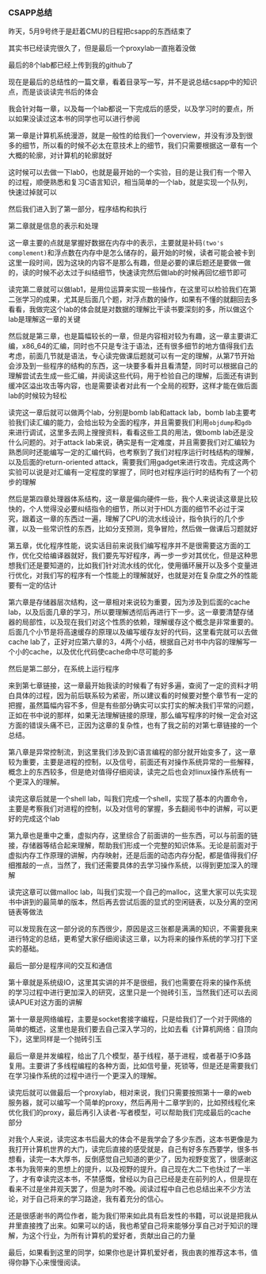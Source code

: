 ### CSAPP总结

昨天，5月9号终于是赶着CMU的日程把csapp的东西结束了

其实书已经读完很久了，但是最后一个proxylab一直拖着没做

最后的8个lab都已经上传到我的github了

现在是最后的总结性的一篇文章，看着目录写一写，并不是说总结csapp中的知识点，而是谈谈读完书后的体会

我会针对每一章，以及每一个lab都说一下完成后的感受，以及学习时的要点，所以如果没读过这本书的同学也可以进行参阅

第一章是计算机系统漫游，就是一般性的给我们一个overview，并没有涉及到很多的细节，所以看的时候不必太在意技术上的细节，我们只需要根据这一章有一个大概的轮廓，对计算机的轮廓就好

这时候可以去做一下lab0，也就是最开始的一个实验，目的是让我们有一个带入的过程，顺便熟悉和复习C语言知识，相当简单的一个lab，就是实现一个队列，快速过掉就可以

然后我们进入到了第一部分，程序结构和执行

第二章就是信息的表示和处理

这一章主要的点就是掌握好数据在内存中的表示，主要就是补码`(two's complement)`和浮点数在内存中是怎么储存的，最开始的时候，读者可能会被卡到这里一段时间，因为这块的内容不是那么有趣，但是必要的课后题还是要做一做的，读的时候不必太过于纠结细节，快速读完然后做lab的时候再回忆细节即可

读完第二章就可以做lab1，是用位运算来实现一些操作，在这里可以检验我们在第二张学习的成果，尤其是后面几个题，对浮点数的操作，如果有不懂的就翻回去多看看，我做完这个lab的体会就是对数据的理解比干读书要深刻的多，所以做这个lab是理解这一章的关键

然后就是第三章，也是篇幅较长的一章，但是内容相对较为有趣，这一章主要讲汇编，x86_64的汇编，同时也不只是专注于语法，还有很多细节的地方值得我们去考虑，前面几节就是语法，专心读完做课后题就可以有一定的理解，从第7节开始会涉及到一些程序的结构的东西，这一块要多看并且看清楚，同时可以根据自己的理解尝试去生成一些汇编，并阅读这些代码，用于检验自己的理解，后面还有讲到缓冲区溢出攻击等内容，也是需要读者对此有一个全局的视野，这样才能在做后面lab的时候较为轻松

读完这一章后就可以做两个lab，分别是bomb lab和attack lab，bomb lab主要考验我们读汇编的能力，会给出较为全面的程序，并且需要我们利用`objdump`和`gdb`来进行调试，这里多去网上搜搜资料，看看这些工具的用法，做bomb lab还是没什么问题的。对于attack lab来说，确实是有一定难度，并且需要我们对汇编较为熟悉同时还能编写一定的汇编代码，也考察到了我们对程序运行时栈结构的理解，以及后面的return-oriented attack，需要我们用gadget来进行攻击。完成这两个实验可以说是对汇编有一定程度的掌握了，同时也对程序运行时的结构有了一个初步的理解

然后是第四章处理器体系结构，这一章是偏向硬件一些，我个人来说读这章是比较快的，个人觉得没必要纠结指令的细节，所以对于HDL方面的细节不必过于深究，跟着这一章的东西过一遍，理解了CPU的流水线设计，指令执行的几个步骤，以及一些常识性的东西，比如分支预测，竞争冒险，然后做一做课后习题就好

第五章，优化程序性能，说实话目前来说我们编写程序并不是很需要这方面的工作，优化交给编译器就好，我们要先写好程序，再一步一步对其优化，但是这种思想我们还是要知道的，比如我们针对流水线的优化，使用循环展开以及多个变量进行优化，对我们写的程序有一个性能上的理解就好，也就是对在复杂度之外的性能要有一定的估计

第六章是存储器层次结构，这一章相对来说较为重要，因为涉及到后面的cache lab，以及后面几章的学习，所以要理解透彻后再进行下一步。这一章要清楚存储器的局部性，以及现在我们对这个性质的依赖，理解缓存这个概念是非常重要的。后面几个小节是将高速缓存的原理以及编写缓存友好的代码，这里看完就可以去做cache lab了，正好对应第六章的3，4两个小结，根据自己对书中内容的理解写一个小的cache，以及优化代码使cache命中尽可能的多

然后是第二部分，在系统上运行程序

来到第七章链接，这一章最开始我读的时候看了有好多遍，查阅了一定的资料才明白具体的过程，因为前后联系较为紧密，所以建议看的时候要对整个章节有一定的把握，虽然篇幅内容不多，但是有些部分确实可以实打实的解决我们平常的问题，正如在书中说的那样，如果无法理解链接的原理，那么编写程序的时候一定会对这方面的错误头痛不已，正因为这章的复杂性，也有了我之前的对第七章链接的一个总结。

第八章是异常控制流，到这里我们涉及到C语言编程的部分就开始变多了，这一章较为重要，主要是进程的控制，以及信号，前面还有对操作系统异常的一些解释，概念上的东西较多，但是绝对值得仔细阅读，读完之后也会对linux操作系统有一个更深入的理解。

读完这章后就是一个shell lab，叫我们完成一个shell，实现了基本的内置命令，主要是考察我们对进程的控制，以及对信号的掌握，多去翻阅书中的讲解，可以更好的完成这个lab

第九章也是重中之重，虚拟内存，这里综合了前面讲的一些东西，可以与前面的链接，存储器等结合起来理解，帮助我们形成一个完整的知识体系。无论是前面对于虚拟内存工作原理的讲解，内存映射，还是后面的动态内存分配，都是值得我们仔细推敲的一点，当然了，我们还需要具体的去学习操作系统，以得到更加深入的理解

读完这章可以做malloc lab，叫我们实现一个自己的malloc，这里大家可以先实现书中讲到的最简单的版本，然后再去尝试后面的显式的空闲链表，以及分离的空闲链表等做法

可以发现我在这一部分说的东西很少，原因是这三张都是满满的知识，不需要我来进行特定的总结，更希望大家仔细阅读这三章，以为将来的操作系统的学习打下坚实的基础。

最后一部分是程序间的交互和通信

第十章就是系统级IO，这里其实讲的并不是很细，我们也需要在将来的操作系统的学习过程中进行更加深入的研究，这里只是一个抛砖引玉，当然我们还可以去阅读APUE对这方面的讲解

第十一章是网络编程，主要是socket套接字编程，只是给我们了一个对于网络的简单的概述，这里也是我们要去自己深入学习的，比如去看《计算机网络：自顶向下》，这里同样是一个抛砖引玉

最后一章是并发编程，给出了几个模型，基于线程，基于进程，或者基于IO多路复用。主要讲了多线程编程的各种方面，比如信号量，死锁等，但是还是需要我们在学习操作系统的过程中进行一个更深入的理解。

读完后就可以做最后一个proxylab，相对来说，我们只需要按照第十一章的web服务器，就可以编写一个简单的proxy，然后再用十二章学到的，比如预线程化来优化我们的proxy，最后再引入读者-写者模型，可以帮助我们完成最后的cache部分

对我个人来说，读完这本书后最大的体会不是我学会了多少东西，这本书更像是为我打开计算机世界的大门，读完后直接的感受就是，自己有好多东西要学，很多书想看，读完一本大厚书，反倒感觉自己知道的更少了，因为视野变宽了，很感谢这本书为我带来的思想上的提升，以及视野的提升。自己现在大二下也快过了一半了，才有幸读完这本书，不禁感慨，曾经以为自己已经是走在前列的人，但是现在看来不过是坐井观天罢了，但是为时不晚。阅读过程中自己也总结出来不少方法论，对于自己将来的学习路途，我有着充分的信心。

还是很感谢书的两位作者，能为我们带来如此具有启发性的书籍，可以说是把我从井里直接拽了出来。如果可以的话，我也希望自己将来能够分享自己对于知识的理解，为这个行业，为所有计算机的爱好者，贡献出自己的力量

最后，如果看到这里的同学，如果你也是计算机爱好者，我由衷的推荐这本书，值得你静下心来慢慢阅读。